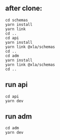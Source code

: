 ## after clone:
```
cd schemas
yarn install
yarn link
cd ..
cd api
yarn install
yarn link @xla/schemas
cd ..
cd adm
yarn install
yarn link @xla/schemas
cd ..
```

## run api
```
cd api
yarn dev
```

## run adm
```
cd adm
yarn dev
```
